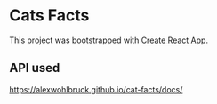 # Cats Facts

This project was bootstrapped with [Create React App](https://github.com/facebook/create-react-app).

## API used

https://alexwohlbruck.github.io/cat-facts/docs/

